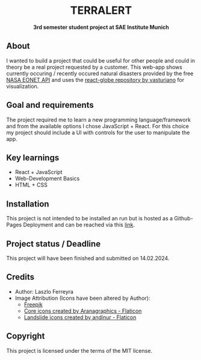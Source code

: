 <h1 align="center">TERRALERT</h1>
<p align="center"><strong>3rd semester student project at SAE Institute Munich</strong>
<br/>
<h2>About</h2>
I wanted to build a project that could be useful for other people and could in theory be a real project requested by a customer.
This web-app shows currently occuring / recently occured natural disasters provided by the free <a href="https://eonet.gsfc.nasa.gov/what-is-eonet" target="_blank">NASA EONET API</a> and 
uses the <a href="https://github.com/vasturiano/react-globe.gl/tree/master" target="_blank">react-globe repository by vasturiano</a> for visualization.

<h2>Goal and requirements</h2>

The project required me to learn a new programming language/framework and from the available options I chose JavaScript + React.
For this choice my project should include a UI with controls for the user to manipulate the app.

<h2>Key learnings</h2>

- React + JavaScript 
- Web-Development Basics
- HTML + CSS 

<h2>Installation</h2>

This project is not intended to be installed an run but is hosted as a Github-Pages Deployment and can be reached via this <a href="https://laszlu.github.io/TERRALERT/" target="_blank">link</a>.

<h2>Project status / Deadline</h2>
This project will have been finished and submitted on 14.02.2024.

<h2>Credits</h2>

- Author: Laszlo Ferreyra
- Image Attribution (Icons have been altered by Author):
  - <a href="http://www.freepik.com/" target="_blank">Freepik</a>
  - <a href="https://www.flaticon.com/free-icons/core" title="core icons" target="_blank">Core icons created by Aranagraphics - Flaticon</a>
  - <a href="https://www.flaticon.com/free-icons/landslide" title="landslide icons">Landslide icons created by andinur - Flaticon</a>

<h2>Copyright</h2>
This project is licensed under the terms of the MIT license.
